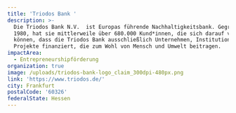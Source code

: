 ```yaml
---
title: 'Triodos Bank '
description: >-
  Die Triodos Bank N.V.  ist Europas führende Nachhaltigkeitsbank. Gegründet
  1980, hat sie mittlerweile über 680.000 Kund*innen, die sich darauf verlassen
  können, dass die Triodos Bank ausschließlich Unternehmen, Institutionen und
  Projekte finanziert, die zum Wohl von Mensch und Umwelt beitragen.
impactArea:
  - Entrepreneurshipförderung
organization: true
image: /uploads/triodos-bank-logo_claim_300dpi-480px.png
link: 'https://www.triodos.de/'
city: Frankfurt
postalCode: '60326'
federalState: Hessen
---
```


